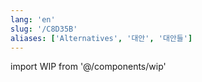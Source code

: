 ```yaml
---
lang: 'en'
slug: '/C8D35B'
aliases: ['Alternatives', '대안', '대안들']
---
```


import WIP from '@/components/wip'

<WIP />
